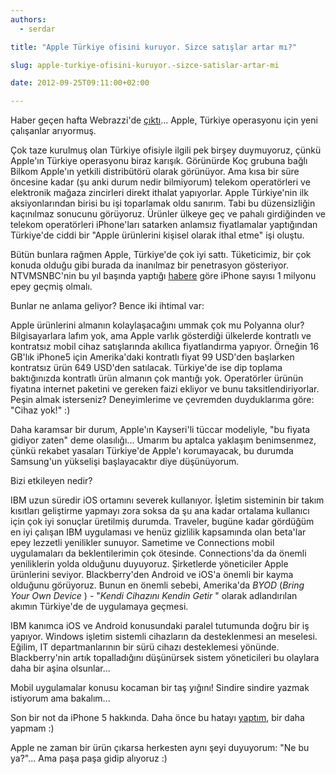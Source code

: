 ```yaml
---
authors:
  - serdar

title: "Apple Türkiye ofisini kuruyor. Sizce satışlar artar mı?"

slug: apple-turkiye-ofisini-kuruyor.-sizce-satislar-artar-mi

date: 2012-09-25T09:11:00+02:00

---
```


Haber geçen hafta Webrazzi'de [çıktı](http://www.webrazzi.com/2012/09/21/apple-turkiye-is-ilanlari/)... Apple, Türkiye operasyonu için yeni çalışanlar arıyormuş.
<!-- more -->
Çok taze kurulmuş olan Türkiye ofisiyle ilgili pek birşey duymuyoruz, çünkü Apple'ın Türkiye operasyonu biraz karışık. Görünürde Koç grubuna bağlı Bilkom Apple'ın yetkili distribütörü olarak görünüyor. Ama kısa bir süre öncesine kadar (şu anki durum nedir bilmiyorum) telekom operatörleri ve elektronik mağaza zincirleri direkt ithalat yapıyorlar. Apple Türkiye'nin ilk aksiyonlarından birisi bu işi toparlamak oldu sanırım. Tabi bu düzensizliğin kaçınılmaz sonucunu görüyoruz. Ürünler ülkeye geç ve pahalı girdiğinden ve telekom operatörleri iPhone'ları satarken anlamsız fiyatlamalar yaptığından Türkiye'de ciddi bir "Apple ürünlerini kişisel olarak ithal etme" işi oluştu.

Bütün bunlara rağmen Apple, Türkiye'de çok iyi sattı. Tüketicimiz, bir çok konuda olduğu gibi burada da inanılmaz bir penetrasyon gösteriyor. NTVMSNBC'nin bu yıl başında yaptığı [habere](http://www.ntvmsnbc.com/id/25314302/) göre iPhone sayısı 1 milyonu epey geçmiş olmalı.

Bunlar ne anlama geliyor? Bence iki ihtimal var:

Apple ürünlerini almanın kolaylaşacağını ummak çok mu Polyanna olur? Bilgisayarlara lafım yok, ama Apple varlık gösterdiği ülkelerde kontratlı ve kontratsız mobil cihaz satışlarında akıllıca fiyatlandırma yapıyor. Örneğin 16 GB'lık iPhone5 için Amerika'daki kontratlı fiyat 99 USD'den başlarken kontratsız ürün 649 USD'den satılacak. Türkiye'de ise dip toplama baktığınızda kontratlı ürün almanın çok mantığı yok. Operatörler ürünün fiyatına internet paketini ve gereken faizi ekliyor ve bunu taksitlendiriyorlar. Peşin almak isterseniz? Deneyimlerime ve çevremden duyduklarıma göre: "Cihaz yok!" :)

Daha karamsar bir durum, Apple'ın Kayseri'li tüccar modeliyle, "bu fiyata gidiyor zaten" deme olasılığı... Umarım bu aptalca yaklaşım benimsenmez, çünkü rekabet yasaları Türkiye'de Apple'ı korumayacak, bu durumda Samsung'un yükselişi başlayacaktır diye düşünüyorum.

Bizi etkileyen nedir?

IBM uzun süredir iOS ortamını severek kullanıyor. İşletim sisteminin bir takım kısıtları geliştirme yapmayı zora soksa da şu ana kadar ortalama kullanıcı için çok iyi sonuçlar üretilmiş durumda. Traveler, bugüne kadar gördüğüm en iyi çalışan IBM uygulaması ve henüz gizlilik kapsamında olan beta'lar epey lezzetli yenilikler sunuyor. Sametime ve Connections mobil uygulamaları da beklentilerimin çok ötesinde. Connections'da da önemli yeniliklerin yolda olduğunu duyuyoruz. Şirketlerde yöneticiler Apple ürünlerini seviyor. Blackberry'den Android ve iOS'a önemli bir kayma olduğunu görüyoruz. Bunun en önemli sebebi, Amerika'da *BYOD* (*Bring Your Own Device* ) - "*Kendi Cihazını Kendin Getir* " olarak adlandırılan akımın Türkiye'de de uygulamaya geçmesi.

IBM kanımca iOS ve Android konusundaki paralel tutumunda doğru bir iş yapıyor. Windows işletim sistemli cihazların da desteklenmesi an meselesi. Eğilim, IT departmanlarının bir sürü cihazı desteklemesi yönünde. Blackberry'nin artık topalladığını düşünürsek sistem yöneticileri bu olaylara daha bir aşina olsunlar...

Mobil uygulamalar konusu kocaman bir taş yığını! Sindire sindire yazmak istiyorum ama bakalım...

Son bir not da iPhone 5 hakkında. Daha önce bu hatayı [yaptım](2010-03-ipad-yazima-duzeltme-geldi....md "ipad-yazima-duzeltme-geldi....htm"), bir daha yapmam :)

Apple ne zaman bir ürün çıkarsa herkesten aynı şeyi duyuyorum: "Ne bu ya?"... Ama paşa paşa gidip alıyoruz :)
